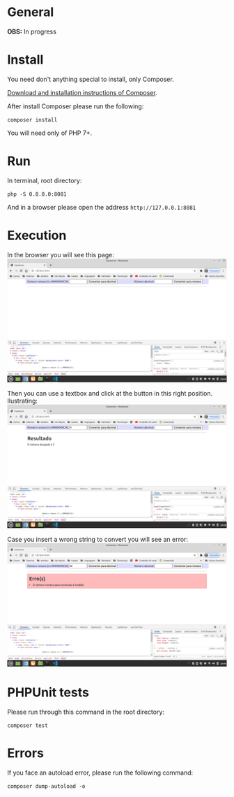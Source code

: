 # General

**OBS:** In progress


# Install

You need don't anything special to install, only Composer. 

[Download and installation instructions of Composer](https://getcomposer.org/download/).

After install Composer please run the following:

```
composer install
```


You will need only of PHP 7+.


# Run

In terminal, root directory:

```
php -S 0.0.0.0:8081
```

And in a browser please open the address `http://127.0.0.1:8081`


# Execution

In the browser you will see this page:
![home image](docs/images/home.png)

Then you can use a textbox and click at the button in this right position. Ilustrating:
![example 1 of roman conversion](docs/images/example-1-roman-conversion.png)

Case you insert a wrong string to convert you will see an error:
![example 1 error](docs/images/example-1-error.png)


# PHPUnit tests

Please run through this command in the root directory:

```
composer test
```


# Errors

If you face an autoload error, please run the following command:

```
composer dump-autoload -o
```
